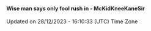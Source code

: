 #### Wise man says only fool rush in - McKidKneeKaneSir
Updated on 28/12/2023 - 16:10:33 (UTC) Time Zone
